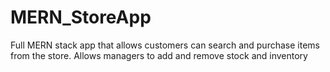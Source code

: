 # MERN_StoreApp
Full MERN stack app that allows customers can search and purchase items from the store. Allows managers to add and remove stock and inventory
